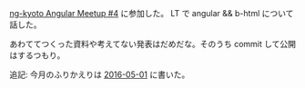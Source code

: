 [ng-kyoto Angular Meetup #4](http://ng-kyoto.connpass.com/event/29679/) に参加した。 LT で angular && b-html について話した。

あわててつくった資料や考えてない発表はだめだな。そのうち commit して公開はするつもり。

追記: 今月のふりかえりは [2016-05-01][] に書いた。

[2016-05-01]: https://blog.bouzuya.net/2016/05/01/
